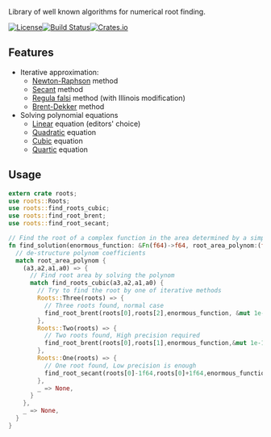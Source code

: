 Library of well known algorithms for numerical root finding.

[![License](https://img.shields.io/badge/License-BSD%202--Clause-orange.svg)](https://opensource.org/licenses/BSD-2-Clause)[![Build Status](https://travis-ci.org/vorot/roots.svg)](https://travis-ci.org/vorot/roots)[![Crates.io](https://img.shields.io/crates/v/roots.svg)](https://crates.io/crates/roots)

## Features

- Iterative approximation:
   - [Newton-Raphson](http://en.wikipedia.org/wiki/Newton%27s_method) method
   - [Secant](http://en.wikipedia.org/wiki/Secant_method) method
   - [Regula falsi](http://en.wikipedia.org/wiki/False_position_method) method (with Illinois modification)
   - [Brent-Dekker](http://en.wikipedia.org/wiki/Brent%27s_method) method
- Solving polynomial equations
   - [Linear](http://en.wikipedia.org/wiki/Linear_equation) equation (editors' choice)
   - [Quadratic](http://en.wikipedia.org/wiki/Quadratic_equation) equation
   - [Cubic](http://en.wikipedia.org/wiki/Cubic_function) equation
   - [Quartic](http://en.wikipedia.org/wiki/Quartic_function) equation

## Usage

```rust
extern crate roots;
use roots::Roots;
use roots::find_roots_cubic;
use roots::find_root_brent;
use roots::find_root_secant;

// Find the root of a complex function in the area determined by a simpler polynom
fn find_solution(enormous_function: &Fn(f64)->f64, root_area_polynom:(f64,f64,f64,f64)) -> Option<f64> {
  // de-structure polynom coefficients
  match root_area_polynom {
    (a3,a2,a1,a0) => {
      // Find root area by solving the polynom
      match find_roots_cubic(a3,a2,a1,a0) {
        // Try to find the root by one of iterative methods
        Roots::Three(roots) => {
          // Three roots found, normal case
          find_root_brent(roots[0],roots[2],enormous_function, &mut 1e-8f64).ok()
        },
        Roots::Two(roots) => {
          // Two roots found, High precision required
          find_root_brent(roots[0],roots[1],enormous_function,&mut 1e-15f64).ok()
        },
        Roots::One(roots) => {
          // One root found, Low precision is enough
          find_root_secant(roots[0]-1f64,roots[0]+1f64,enormous_function,&mut 1e-3f64).ok()
        },
        _ => None,
      }
    },
    _ => None,
  }
}
```
